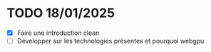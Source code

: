 # TODO 18/01/2025
- [x] Faire une introduction clean
- [ ] Développer sur les technologies présentes et pourquoi webgpu